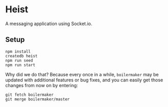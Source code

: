 # Heist

A messaging application using Socket.io.

## Setup

```
npm install
createdb heist
npm run seed
npm run start
```

Why did we do that? Because every once in a while, `boilermaker` may
be updated with additional features or bug fixes, and you can easily
get those changes from now on by entering:

```
git fetch boilermaker
git merge boilermaker/master
```
